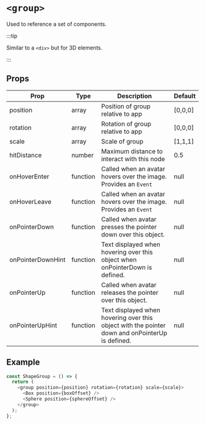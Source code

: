 # `<group>`

Used to reference a set of components.

:::tip

Similar to a `<div>` but for 3D elements.

:::

## Props

| Prop              | Type     | Description                                                                                     | Default |
| ----------------- | -------- | ----------------------------------------------------------------------------------------------- | ------- |
| position          | array    | Position of group relative to app                                                               | [0,0,0] |
| rotation          | array    | Rotation of group relative to app                                                               | [0,0,0] |
| scale             | array    | Scale of group                                                                                  | [1,1,1] |
| hitDistance       | number   | Maximum distance to interact with this node                                                     | 0.5     |
| onHoverEnter      | function | Called when an avatar hovers over the image. Provides an `Event`                                | null    |
| onHoverLeave      | function | Called when an avatar hovers over the image. Provides an `Event`                                | null    |
| onPointerDown     | function | Called when avatar presses the pointer down over this object.                                   | null    |
| onPointerDownHint | function | Text displayed when hovering over this object when onPointerDown is defined.                    | null    |
| onPointerUp       | function | Called when avatar releases the pointer over this object.                                       | null    |
| onPointerUpHint   | function | Text displayed when hovering over this object with the pointer down and onPointerUp is defined. | null    |

## Example

```js
const ShapeGroup = () => {
  return (
    <group position={position} rotation={rotation} scale={scale}>
      <Box position={boxOffset} />
      <Sphere position={sphereOffset} />
    </group>
  );
};
```
